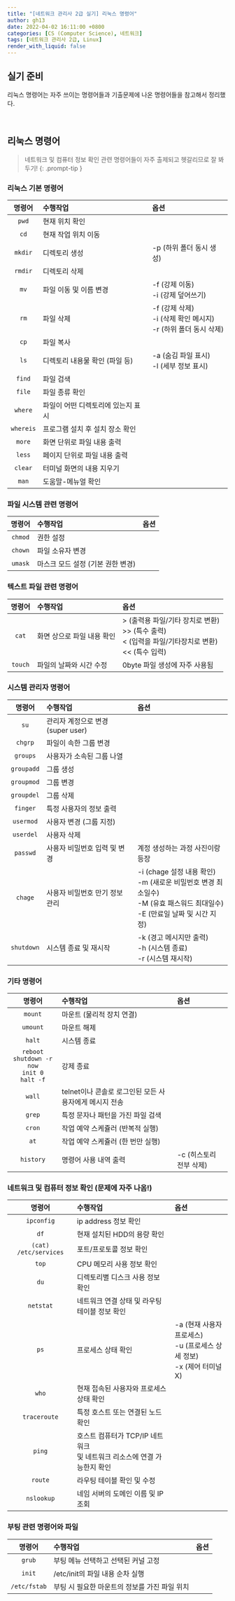 ```yaml
---
title: "[네트워크 관리사 2급 실기] 리눅스 명령어"
author: gh13
date: 2022-04-02 16:11:00 +0800
categories: [CS (Computer Science), 네트워크]
tags: [네트워크 관리사 2급, Linux]
render_with_liquid: false
---
```


## 실기 준비

리눅스 명령어는 자주 쓰이는 명령어들과 기출문제에 나온 명령어들을 참고해서 정리했다.

<br/>

## 리눅스 명령어

> 네트워크 및 컴퓨터 정보 확인 관련 명령어들이 자주 출제되고 헷갈리므로 잘 봐두기!
{: .prompt-tip }

### 리눅스 기본 명령어

| 명령어 | 수행작업 | 옵션 |
| :---: | :--- | :--- |
| `pwd` | 현재 위치 확인 |   |
| `cd` | 현재 작업 위치 이동 |   |
| `mkdir` | 디렉토리 생성 | \-p (하위 폴더 동시 생성) |
| `rmdir` | 디렉토리 삭제 |   |
| `mv` | 파일 이동 및 이름 변경 | \-f (강제 이동)<br/>\-i (강제 덮어쓰기) |
| `rm` | 파일 삭제 | \-f (강제 삭제)<br/>\-i (삭제 확인 메시지)<br/>\-r (하위 폴더 동시 삭제) |
| `cp` | 파일 복사 |   |
| `ls` | 디렉토리 내용물 확인 (파일 등) | \-a (숨김 파일 표시)<br/>\-l (세부 정보 표시) |
| `find` | 파일 검색 |   |
| `file` | 파일 종류 확인 |   |
| `where` | 파일이 어떤 디렉토리에 있는지 표시 |   |
| `whereis` | 프로그램 설치 후 설치 장소 확인 |   |
| `more` | 화면 단위로 파일 내용 출력 |   |
| `less` | 페이지 단위로 파일 내용 출력 |   |
| `clear` | 터미널 화면의 내용 지우기 |   |
| `man` | 도움말-메뉴얼 확인 |   |

### 파일 시스템 관련 명령어

| 명령어 | 수행작업 | 옵션 |
| :---: | :--- | :--- |
| `chmod` | 권한 설정 |   |
| `chown` | 파일 소유자 변경 |   |
| `umask` | 마스크 모드 설정 (기본 권한 변경) |   |

### 텍스트 파일 관련 명령어

| 명령어 | 수행작업 | 옵션 |
| :---: | :--- | :--- |
| `cat` | 화면 상으로 파일 내용 확인 | \> (출력용 파일/기타 장치로 변환)<br/>\>> (특수 출력)<br/>< (입력을 파일/기타장치로 변환)<br/><< (특수 입력) |
| `touch` | 파일의 날짜와 시간 수정 | 0byte 파일 생성에 자주 사용됨 |

### 시스템 관리자 명령어

| 명령어 | 수행작업 | 옵션 |
| :---: | :--- | :--- |
| `su` | 관리자 계정으로 변경 (super user) |   |
| `chgrp` | 파일이 속한 그룹 변경 |   |
| `groups` | 사용자가 소속된 그룹 나열 |   |
| `groupadd` | 그룹 생성 |   |
| `groupmod` | 그룹 변경 |   |
| `groupdel` | 그룹 삭제 |   |
| `finger` | 특정 사용자의 정보 출력 |   |
| `usermod` | 사용자 변경 (그룹 지정) |   |
| `userdel` | 사용자 삭제 |   |
| `passwd` | 사용자 비밀번호 입력 및 변경 | 계정 생성하는 과정 사진이랑 등장 |
| `chage` | 사용자 비밀번호 만기 정보 관리 | \-i (chage 설정 내용 확인)<br/>\-m (새로운 비밀번호 변경 최소일수)<br/>\-M (유효 패스워드 최대일수)<br/>\-E (만료일 날짜 및 시간 지정) |
| `shutdown` | 시스템 종료 및 재시작 | \-k (경고 메시지만 출력)<br/>\-h (시스템 종료)<br/>\-r (시스템 재시작) |

### 기타 명령어

| 명령어 | 수행작업 | 옵션 |
| :---: | :--- | :--- |
| `mount` | 마운트 (물리적 장치 연결) |   |
| `umount` | 마운트 해제 |   |
| `halt` | 시스템 종료 |   |
| `reboot`<br/>`shutdown -r now`<br/>`init 0`<br/>`halt -f` | 강제 종료 |   |
| `wall` | telnet이나 콘솔로 로그인된 모든 사용자에게 메시지 전송 |   |
| `grep` | 특정 문자나 패턴을 가진 파일 검색 |   |
| `cron` | 작업 예약 스케쥴러 (반복적 실행) |   |
| `at` | 작업 예약 스케쥴러 (한 번만 실행) |   |
| `history` | 명령어 사용 내역 출력 | \-c (히스토리 전부 삭제) |

### 네트워크 및 컴퓨터 정보 확인 (문제에 자주 나옴!)

| 명령어 | 수행작업 | 옵션 |
| :---: | :--- | :--- |
| `ipconfig` | ip address 정보 확인 |   |
| `df` | 현재 설치된 HDD의 용량 확인 |   |
| `(cat) /etc/services` | 포트/프로토콜 정보 확인 |   |
| `top` | CPU 메모리 사용 정보 확인 |   |
| `du` | 디렉토리별 디스크 사용 정보 확인 |   |
| `netstat` | 네트워크 연결 상태 및 라우팅 테이블 정보 확인 |   |
| `ps` | 프로세스 상태 확인 | \-a (현재 사용자 프로세스)<br/>\-u (프로세스 상세 정보)<br/>\-x (제어 터미널 X) |
| `who` | 현재 접속된 사용자와 프로세스 상태 확인 |   |
| `traceroute` | 특정 호스트 또는 연결된 노드 확인 |   |
| `ping` | 호스트 컴퓨터가 TCP/IP 네트워크<br/>및 네트워크 리소스에 연결 가능한지 확인 |   |
| `route` | 라우팅 테이블 확인 및 수정 |   |
| `nslookup` | 네임 서버의 도메인 이름 및 IP 조회 |   |

### 부팅 관련 명령어와 파일

| 명령어 | 수행작업 | 옵션 |
| :---: | :--- | :--- |
| `grub` | 부팅 메뉴 선택하고 선택된 커널 고정 |   |
| `init` | /etc/init의 파일 내용 순차 실행 |   |
| `/etc/fstab` | 부팅 시 필요한 마운트의 정보를 가진 파일 위치 |   |
